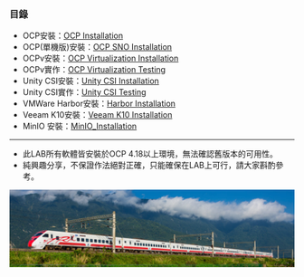 
### 目錄
* OCP安裝：[OCP Installation](<https://github.com/Andy0583/OCP/blob/main/OCP/OCP_Installation.md>)
* OCP(單機版)安裝：[OCP SNO Installation](<https://github.com/Andy0583/OCP/blob/main/OCP/OCP_SNO_Installation.md>)
* OCPv安裝：[OCP Virtualization Installation](<https://github.com/Andy0583/OCP/blob/main/OCP/OCP_Virtualization_Installation.md>)
* OCPv實作：[OCP Virtualization Testing](<https://github.com/Andy0583/OCP/blob/main/OCP/OCP_Virtualization_Testing.md>)
* Unity CSI安裝：[Unity CSI Installation](<https://github.com/Andy0583/OCP/blob/main/CSI/UnityCSI_Installation.md>)
* Unity CSI實作：[Unity CSI Testing](<https://github.com/Andy0583/OCP/blob/main/CSI/UnityCSI_Testing.md>)
* VMWare Harbor安裝：[Harbor Installation](<https://github.com/Andy0583/OCP/blob/main/Third_party/Harbor_Installation.md>)
* Veeam K10安裝：[Veeam K10 Installation](<https://github.com/Andy0583/OCP/blob/main/Third_party/Veeam_K10_Installation.md>)
* MinIO 安裝：[MinIO_Installation](<https://github.com/Andy0583/OCP/blob/main/Third_party/MinIO_Installation.md>)
---
* 此LAB所有軟體皆安裝於OCP 4.18以上環境，無法確認舊版本的可用性。
* 純興趣分享，不保證作法絕對正確，只能確保在LAB上可行，請大家斟酌參考。
  
![](https://github.com/Andy0583/OCP/blob/main/Image/2.png)
